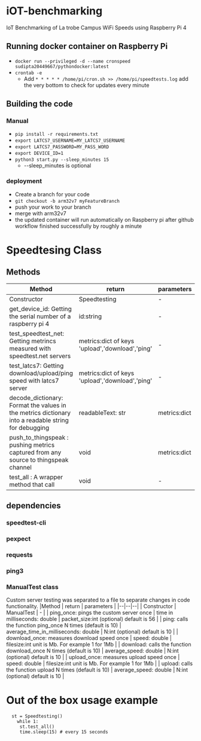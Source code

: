 


# iOT-benchmarking
IoT Benchmarking of La trobe Campus WiFi Speeds using Raspberry Pi 4

## Running docker container on Raspberry Pi
  - `docker run --privileged -d --name cronspeed sudipta20449667/pythondocker:latest`
  - `crontab -e`
    - Add `* * * * * /home/pi/cron.sh >> /home/pi/speedtests.log` add the very bottom to check for updates every minute

## Building the code
### Manual
  - `pip install -r requirements.txt`
  - `export LATCS7_USERNAME=MY_LATCS7_USERNAME`
  - `export LATCS7_PASSWORD=MY_PASS_WORD`
  - `export DEVICE_ID=1`
  - `python3 start.py --sleep_minutes 15`
    - --sleep_minutes is optional
### deployment
  - Create a branch for your code
  - `git checkout -b arm32v7 myFeatureBranch`
  - push your work to your branch
  - merge with arm32v7
  - the updated container will run automatically on Raspberry pi after github workflow finished successfully by roughly a minute

# Speedtesing Class

## Methods

|Method	| return | parameters |
|--|--|--|
| Constructor | Speedtesting | - |
|get_device_id: Getting the serial number of a raspberry pi 4|id:string|-|
|test_speedtest_net: Getting metrincs measured with speedtest.net servers|metrics:dict of keys 'upload','download','ping'|-|
|test_latcs7: Getting download/upload/ping speed with latcs7 server|metrics:dict of keys 'upload','download','ping'|-|
| decode_dictionary: Format the values in the metrics dictionary into a readable string for debugging | readableText: str | metrics:dict|
| push_to_thingspeak : pushing metrics captured from any source to thingspeak channel | void | metrics:dict |
| test_all : A wrapper method that call | void | - |

## dependencies
### speedtest-cli
### pexpect
### requests
### ping3
### ManualTest class
Custom server testing was separated to a file to separate changes in code functionality.
|Method	| return | parameters |
|--|--|--|
| Constructor | ManualTest | - |
| ping_once: pings the custom server once | time in milliseconds: double | packet_size:int (optional) default is 56 |
| ping: calls the function ping_once N times (default is 10) | average_time_in_milliseconds: double |  N:int (optional) default is 10 |
| download_once: measures download speed once | speed: double |  filesize:int unit is Mb. For example 1 for 1Mb |
| download: calls the function download_once N times (default is 10) | average_speed: double |  N:int (optional) default is 10 |
| upload_once: measures upload speed once | speed: double |  filesize:int unit is Mb. For example 1 for 1Mb |
| upload: calls the function upload N times (default is 10) | average_speed: double |  N:int (optional) default is 10 |


# Out of the box usage example

      st = Speedtesting()
	    while 1:
  	     st.test_all()
  	     time.sleep(15) # every 15 seconds
